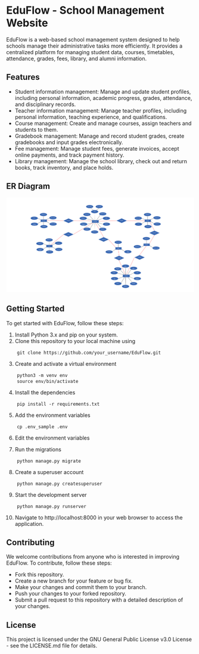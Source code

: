 # EduFlow - School Management Website
EduFlow is a web-based school management system designed to help schools manage their administrative tasks more efficiently. It provides a centralized platform for managing student data, courses, timetables, attendance, grades, fees, library, and alumni information.

## Features
* Student information management: Manage and update student profiles, including personal information, academic progress, grades, attendance, and disciplinary records.
* Teacher information management: Manage teacher profiles, including personal information, teaching experience, and qualifications.
* Course management: Create and manage courses, assign teachers and students to them.
* Gradebook management: Manage and record student grades, create gradebooks and input grades electronically.
* Fee management: Manage student fees, generate invoices, accept online payments, and track payment history.
* Library management: Manage the school library, check out and return books, track inventory, and place holds.

## ER Diagram
<img src="./ER_Map.png" />

## Getting Started

To get started with EduFlow, follow these steps:

1. Install Python 3.x and pip on your system.
2. Clone this repository to your local machine using
```shell
    git clone https://github.com/your_username/EduFlow.git
```
3. Create and activate a virtual environment 
```shell
    python3 -m venv env 
    source env/bin/activate
```
4. Install the dependencies 
```shell
    pip install -r requirements.txt
```

5. Add the environment variables
```shell
    cp .env_sample .env
```

6. Edit the environment variables


7. Run the migrations 
```shell
    python manage.py migrate
```
8. Create a superuser account 
```shell
    python manage.py createsuperuser
```
9. Start the development server 
```shell
    python manage.py runserver
```
10. Navigate to http://localhost:8000 in your web browser to access the application.




## Contributing

We welcome contributions from anyone who is interested in improving EduFlow. To contribute, follow these steps:

- Fork this repository.
- Create a new branch for your feature or bug fix.
- Make your changes and commit them to your branch.
- Push your changes to your forked repository.
- Submit a pull request to this repository with a detailed description of your changes.

## License
This project is licensed under the GNU General Public License v3.0 License - see the LICENSE.md file for details.